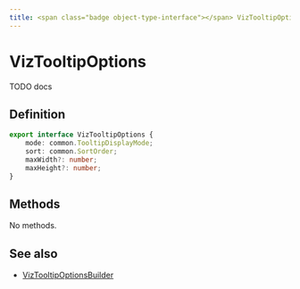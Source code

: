 ```yaml
---
title: <span class="badge object-type-interface"></span> VizTooltipOptions
---
```

# <span class="badge object-type-interface"></span> VizTooltipOptions

TODO docs

## Definition

```typescript
export interface VizTooltipOptions {
	mode: common.TooltipDisplayMode;
	sort: common.SortOrder;
	maxWidth?: number;
	maxHeight?: number;
}

```
## Methods

No methods.
## See also

 * <span class="badge builder"></span> [VizTooltipOptionsBuilder](./builder-VizTooltipOptionsBuilder.md)
